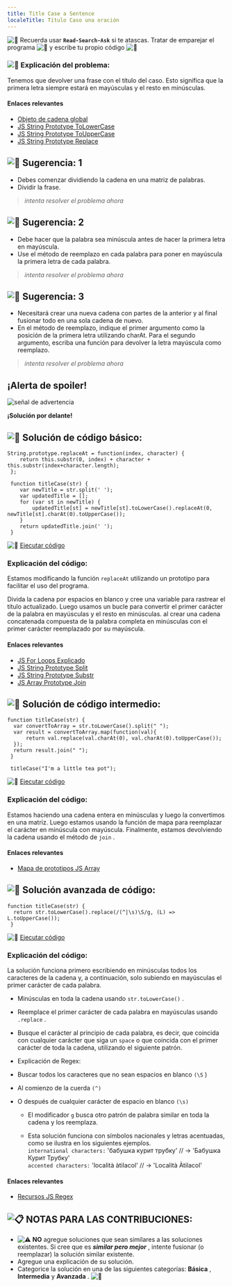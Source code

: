 ```yaml
---
title: Title Case a Sentence
localeTitle: Título Caso una oración
---
```

![:triangular_flag_on_post:](https://forum.freecodecamp.com/images/emoji/emoji_one/triangular_flag_on_post.png?v=3 ": triangular_flag_on_post:") Recuerda usar **`Read-Search-Ask`** si te atascas. Tratar de emparejar el programa ![:busts_in_silhouette:](https://forum.freecodecamp.com/images/emoji/emoji_one/busts_in_silhouette.png?v=3 ": busts_in_silhouette:") y escribe tu propio código ![:pencil:](https://forum.freecodecamp.com/images/emoji/emoji_one/pencil.png?v=3 ":lápiz:")

### ![:checkered_flag:](https://forum.freecodecamp.com/images/emoji/emoji_one/checkered_flag.png?v=3 ":bandera a cuadros:") Explicación del problema:

Tenemos que devolver una frase con el título del caso. Esto significa que la primera letra siempre estará en mayúsculas y el resto en minúsculas.

#### Enlaces relevantes

*   [Objeto de cadena global](https://developer.mozilla.org/en-US/docs/Web/JavaScript/Reference/Global_Objects/String)
*   [JS String Prototype ToLowerCase](http://forum.freecodecamp.com/t/javascript-string-prototype-tolowercase/15948)
*   [JS String Prototype ToUpperCase](http://forum.freecodecamp.com/t/javascript-string-prototype-touppercase/15950)
*   [JS String Prototype Replace](http://forum.freecodecamp.com/t/javascript-string-prototype-replace/15942)

## ![:speech_balloon:](https://forum.freecodecamp.com/images/emoji/emoji_one/speech_balloon.png?v=3 ": speech_balloon:") Sugerencia: 1

*   Debes comenzar dividiendo la cadena en una matriz de palabras.
*   Dividir la frase.

> _intenta resolver el problema ahora_

## ![:speech_balloon:](https://forum.freecodecamp.com/images/emoji/emoji_one/speech_balloon.png?v=3 ": speech_balloon:") Sugerencia: 2

*   Debe hacer que la palabra sea minúscula antes de hacer la primera letra en mayúscula.
*   Use el método de reemplazo en cada palabra para poner en mayúscula la primera letra de cada palabra.

> _intenta resolver el problema ahora_

## ![:speech_balloon:](https://forum.freecodecamp.com/images/emoji/emoji_one/speech_balloon.png?v=3 ": speech_balloon:") Sugerencia: 3

*   Necesitará crear una nueva cadena con partes de la anterior y al final fusionar todo en una sola cadena de nuevo.
*   En el método de reemplazo, indique el primer argumento como la posición de la primera letra utilizando charAt. Para el segundo argumento, escriba una función para devolver la letra mayúscula como reemplazo.

> _intenta resolver el problema ahora_

## ¡Alerta de spoiler!

![señal de advertencia](//discourse-user-assets.s3.amazonaws.com/original/2X/2/2d6c412a50797771301e7ceabd554cef4edcd74d.gif)

**¡Solución por delante!**

## ![:beginner:](https://forum.freecodecamp.com/images/emoji/emoji_one/beginner.png?v=3 ":principiante:") Solución de código básico:
```
String.prototype.replaceAt = function(index, character) { 
    return this.substr(0, index) + character + this.substr(index+character.length); 
 }; 
 
 function titleCase(str) { 
    var newTitle = str.split(' '); 
    var updatedTitle = []; 
    for (var st in newTitle) { 
        updatedTitle[st] = newTitle[st].toLowerCase().replaceAt(0, newTitle[st].charAt(0).toUpperCase()); 
    } 
    return updatedTitle.join(' '); 
 } 
```

![:rocket:](https://forum.freecodecamp.com/images/emoji/emoji_one/rocket.png?v=3 ":cohete:") [Ejecutar código](https://repl.it/CLjU/8)

### Explicación del código:

Estamos modificando la función `replaceAt` utilizando un prototipo para facilitar el uso del programa.

Divida la cadena por espacios en blanco y cree una variable para rastrear el título actualizado. Luego usamos un bucle para convertir el primer carácter de la palabra en mayúsculas y el resto en minúsculas. al crear una cadena concatenada compuesta de la palabra completa en minúsculas con el primer carácter reemplazado por su mayúscula.

#### Enlaces relevantes

*   [JS For Loops Explicado](http://forum.freecodecamp.com/t/javascript-for-loop/14666s-Explained)
*   [JS String Prototype Split](http://forum.freecodecamp.com/t/javascript-string-prototype-split/15944)
*   [JS String Prototype Substr](http://forum.freecodecamp.com/t/javascript-string-prototype-substr/15945)
*   [JS Array Prototype Join](http://forum.freecodecamp.com/t/javascript-array-prototype-join/14292)

## ![:sunflower:](https://forum.freecodecamp.com/images/emoji/emoji_one/sunflower.png?v=3 ":girasol:") Solución de código intermedio:
```
function titleCase(str) { 
  var convertToArray = str.toLowerCase().split(" "); 
  var result = convertToArray.map(function(val){ 
      return val.replace(val.charAt(0), val.charAt(0).toUpperCase()); 
  }); 
  return result.join(" "); 
 } 
 
 titleCase("I'm a little tea pot"); 
```

![:rocket:](https://forum.freecodecamp.com/images/emoji/emoji_one/rocket.png?v=3 ":cohete:") [Ejecutar código](https://repl.it/CLjU/9)

### Explicación del código:

Estamos haciendo una cadena entera en minúsculas y luego la convertimos en una matriz. Luego estamos usando la función de mapa para reemplazar el carácter en minúscula con mayúscula. Finalmente, estamos devolviendo la cadena usando el método de `join` .

#### Enlaces relevantes

*   [Mapa de prototipos JS Array](http://forum.freecodecamp.com/t/javascript-array-prototype-map/14294)

## ![:rotating_light:](https://forum.freecodecamp.com/images/emoji/emoji_one/rotating_light.png?v=3 ": rotando luz:") Solución avanzada de código:
```
function titleCase(str) { 
  return str.toLowerCase().replace(/(^|\s)\S/g, (L) => L.toUpperCase()); 
 } 
```

![:rocket:](https://forum.freecodecamp.com/images/emoji/emoji_one/rocket.png?v=3 ":cohete:") [Ejecutar código](https://repl.it/CLjU/14)

### Explicación del código:

La solución funciona primero escribiendo en minúsculas todos los caracteres de la cadena y, a continuación, solo subiendo en mayúsculas el primer carácter de cada palabra.

*   Minúsculas en toda la cadena usando `str.toLowerCase()` .
    
*   Reemplace el primer carácter de cada palabra en mayúsculas usando `.replace` .
    
*   Busque el carácter al principio de cada palabra, es decir, que coincida con cualquier carácter que siga un `space` o que coincida con el primer carácter de toda la cadena, utilizando el siguiente patrón.
    
*   Explicación de Regex:
    
*   Buscar todos los caracteres que no sean espacios en blanco `(\S` )
    
*   Al comienzo de la cuerda `(^)`
    
*   O después de cualquier carácter de espacio en blanco `(\s)`
    
    *   El modificador `g` busca otro patrón de palabra similar en toda la cadena y los reemplaza.
        
    *   Esta solución funciona con símbolos nacionales y letras acentuadas, como se ilustra en los siguientes ejemplos.  
        `international characters:` 'бабушка курит трубку' // -> 'Бабушка Курит Трубку'  
        `accented characters:` 'località àtilacol' // -> 'Località Àtilacol'
        

#### Enlaces relevantes

*   [Recursos JS Regex](https://developer.mozilla.org/en-US/docs/Web/JavaScript/Guide/Regular_Expressions)

## ![:clipboard:](https://forum.freecodecamp.com/images/emoji/emoji_one/clipboard.png?v=3 ":portapapeles:") NOTAS PARA LAS CONTRIBUCIONES:

*   ![:warning:](https://forum.freecodecamp.com/images/emoji/emoji_one/warning.png?v=3 ":advertencia:") **NO** agregue soluciones que sean similares a las soluciones existentes. Si cree que es **_similar pero mejor_** , intente fusionar (o reemplazar) la solución similar existente.
*   Agregue una explicación de su solución.
*   Categorice la solución en una de las siguientes categorías: **Básica** , **Intermedia** y **Avanzada** . ![:traffic_light:](https://forum.freecodecamp.com/images/emoji/emoji_one/traffic_light.png?v=3 ":semáforo:")
